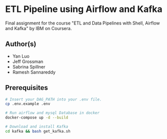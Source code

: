 # ETL Pipeline using Airflow and Kafka

Final assignment for the course "ETL and Data Pipelines with Shell, Airflow and Kafka" by IBM on Coursera.

## Author(s)

* Yan Luo
* Jeff Grossman
* Sabrina Spillner
* Ramesh Sannareddy

## Prerequisites

```bash
# Insert your DAG_PATH into your .env file.
cp .env.example .env

# Run airflow and mysql Database in docker
docker-compose up -d --build

# Download and install Kafka
cd kafka && bash get_kafka.sh
```
